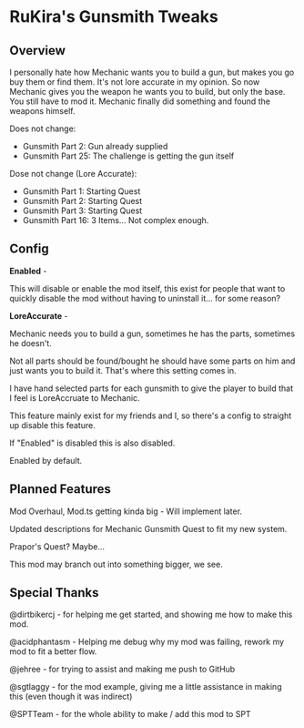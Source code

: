 # RuKira's Gunsmith Tweaks

## Overview

I personally hate how Mechanic wants you to build a gun, but makes you go buy them or find them. It's not lore accurate in my opinion.
So now Mechanic gives you the weapon he wants you to build, but only the base. You still have to mod it. Mechanic finally did something and found the weapons himself.

Does not change:
- Gunsmith Part 2: Gun already supplied
- Gunsmith Part 25: The challenge is getting the gun itself

Dose not change (Lore Accurate):
- Gunsmith Part 1: Starting Quest
- Gunsmith Part 2: Starting Quest
- Gunsmith Part 3: Starting Quest
- Gunsmith Part 16: 3 Items... Not complex enough.

## Config

**Enabled** -

This will disable or enable the mod itself, this exist for people that want to quickly disable the mod without having to uninstall it... for some reason?

**LoreAccurate** -

Mechanic needs you to build a gun, sometimes he has the parts, sometimes he doesn't.

Not all parts should be found/bought he should have some parts on him and just wants you to build it. That's where this setting comes in.

I have hand selected parts for each gunsmith to give the player to build that I feel is LoreAccruate to Mechanic.

This feature mainly exist for my friends and I, so there's a config to straight up disable this feature. 

If "Enabled" is disabled this is also disabled.

Enabled by default.

## Planned Features

Mod Overhaul, Mod.ts getting kinda big - Will implement later.

Updated descriptions for Mechanic Gunsmith Quest to fit my new system.

Prapor's Quest? Maybe...

This mod may branch out into something bigger, we see.

## Special Thanks

@dirtbikercj - for helping me get started, and showing me how to make this mod.

@acidphantasm - Helping me debug why my mod was failing, rework my mod to fit a better flow.

@jehree - for trying to assist and making me push to GitHub

@sgtlaggy - for the mod example, giving me a little assistance in making this (even though it was indirect)

@SPTTeam - for the whole ability to make / add this mod to SPT
